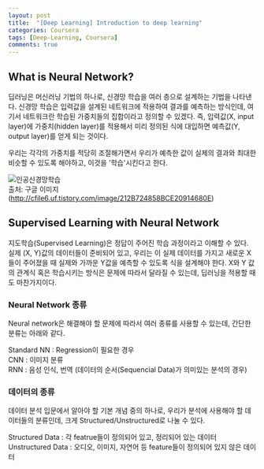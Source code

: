 ```yaml
---
layout: post
title:  "[Deep Learning] Introduction to deep learning"
categories: Coursera
tags: [Deep-Learning, Coursera]
comments: true
---
```


## What is Neural Network?
딥러닝은 머신러닝 기법의 하나로, 신경망 학습을 여러 층으로 설계하는 기법을 나타낸다. 신경망 학습은 입력값을 설계된 네트워크에 적용하여 결과를 예측하는 방식인데, 여기서 네트워크란 학습된 가중치들의 집합이라고 정의할 수 있겠다. 즉, 입력값(X, input layer)에 가중치(hidden layer)를 적용해서 미리 정의된 식에 대입하면 예측값(Y, output layer)를 얻게 되는 것이다.  

우리는 각각의 가중치를 적당히 조절해가면서 우리가 예측한 값이 실제의 결과와 최대한 비슷할 수 있도록 해야하고, 이것을 '학습'시킨다고 한다.  

![인공신경망학습](http://cfile6.uf.tistory.com/image/212B724858BCE20914680E)  
출처: 구글 이미지(http://cfile6.uf.tistory.com/image/212B724858BCE20914680E)

## Supervised Learning with Neural Network
지도학습(Supervised Learning)은 정답이 주어진 학습 과정이라고 이해할 수 있다. 실제 (X, Y)값의 데이터들이 준비되어 있고, 우리는 이 실제 데이터를 가지고 새로운 X들이 주어졌을 때 실제와 가까운 Y값을 예측할 수 있도록 식을 설계해야 한다. X와 Y 값의 관계식 혹은 학습시키는 방식은 문제에 따라서 달라질 수 있는데, 딥러닝을 적용할 때도 마찬가지이다.  

### Neural Network 종류
Neural network은 해결해야 할 문제에 따라서 여러 종류를 사용할 수 있는데, 간단한 분류는 아래와 같다.  

Standard NN : Regression이 필요한 경우  
CNN : 이미지 분류  
RNN : 음성 인식, 번역 (데이터의 순서(Sequencial Data)가 의미있는 분석의 경우)  

### 데이터의 종류
데이터 분석 입문에서 알아야 할 기본 개념 중의 하나로, 우리가 분석에 사용해야 할 데이터들의 분류인데, 크게 Structured/Unstructured로 나눌 수 있다.  

Structured Data : 각 featrue들이 정의되어 있고, 정리되어 있는 데이터
Unstructured Data : 오디오, 이미지, 자연어 등 feature들이 정의되어 있지 않은 데이터  
